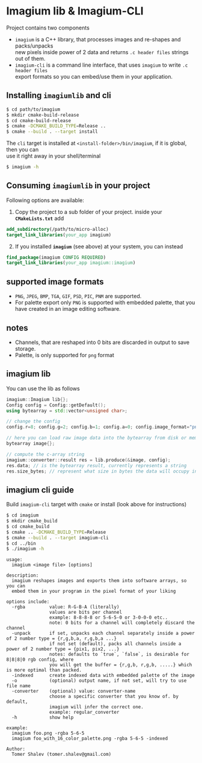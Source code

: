 # Imagium lib & Imagium-CLI
Project contains two components  
- `imagium` is a C++ library, that processes images and re-shapes and packs/unpacks  
new pixels inside power of 2 data and returns `.c header files` strings out of them.  
- `imagium-cli` is a command line interface, that uses `imagium` to write `.c header files`    
export formats so you can embed/use them in your application.  

## Installing  **`imagiumlib`** and **cli**
```bash
$ cd path/to/imagium
$ mkdir cmake-build-release
$ cd cmake-build-release
$ cmake -DCMAKE_BUILD_TYPE=Release ..
$ cmake --build . --target install
```
The `cli` target is installed at `<install-folder>/bin/imagium`, if it is global, then you can   
use it right away in your shell/terminal
```bash
$ imagium -h
```

## Consuming `imagiumlib` in your project
Following options are available:
1. Copy the project to a sub folder of your project. inside your **`CMakeLists.txt`** add
```cmake
add_subdirectory(/path/to/micro-alloc)
target_link_libraries(your_app imagium)
```
2. If you installed **`imagium`** (see above) at your system, you can instead
```cmake
find_package(imagium CONFIG REQUIRED)
target_link_libraries(your_app imagium::imagium)
```

## supported image formats
- `PNG`, `JPEG`, `BMP`, `TGA`, `GIF`, `PSD`, `PIC`, `PNM` are supported.
- For palette export only `PNG` is supported with embedded palette, that you  
have created in an image editing software.

## notes
- Channels, that are reshaped into 0 bits are discarded in output to save storage.
- Palette, is only supported for `png` format

## imagium lib
You can use the lib as follows
```c++
imagium::Imagium lib{};
Config config = Config::getDefault();
using bytearray = std::vector<unsigned char>;

// change the config
config.r=8; config.g=2; config.b=1; config.a=0; config.image_format="png";

// here you can load raw image data into the bytearray from disk or memory
bytearray image{};

// compute the c-array string
imagium::converter::result res = lib.produce(&image, config);
res.data; // is the bytearray result, currently represents a string
res.size_bytes; // represent what size in bytes the data will occupy in memory once loaded

```

## imagium cli guide

Build `imagium-cli` target with `cmake` or install (look above for instructions)
```bash
$ cd imagium
$ mkdir cmake_build
$ cd cmake_build
$ cmake .. -DCMAKE_BUILD_TYPE=Release
$ cmake --build . --target imagium-cli
$ cd ../bin
$ ./imagium -h
```

```text
usage:
  imagium <image file> [options]

description:
  imagium reshapes images and exports them into software arrays, so you can
  embed them in your program in the pixel format of your liking

options include:
  -rgba         value: R-G-B-A (literally)
                values are bits per channel
                example: 8-8-8-8 or 5-6-5-0 or 3-0-0-0 etc..
                note: 0 bits for a channel will completely discard the channel
  -unpack       if set, unpacks each channel separately inside a power of 2 number type = {r,g,b,a, r,g,b,a ...}
                if not set (default), packs all channels inside a power of 2 number type = {pix1, pix2, ...}
                notes: defaults to `true`, `false`, is desirable for 8|8|8|0 rgb config, where
                you will get the buffer = {r,g,b, r,g,b, .....} which is more optimal than packed.
  -indexed      create indexed data with embedded palette of the image
  -o            (optional) output name, if not set, will try to use file name
  -converter    (optional) value: converter-name
                choose a specific converter that you know of. by default,
                imagium will infer the correct one.
                example: regular_converter
  -h            show help

example:
  imagium foo.png -rgba 5-6-5
  imagium foo_with_16_color_palette.png -rgba 5-6-5 -indexed

Author:
  Tomer Shalev (tomer.shalev@gmail.com)
```
